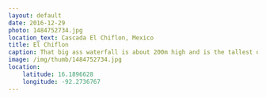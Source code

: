 ```yaml
---
layout: default
date: 2016-12-29
photo: 1484752734.jpg
location_text: Cascada El Chiflon, Mexico
title: El Chiflon
caption: That big ass waterfall is about 200m high and is the tallest one in Mexico. Very nice but way too many tourists around.
image: /img/thumb/1484752734.jpg
location:
    latitude: 16.1896628
    longitude: -92.2736767
---
```

